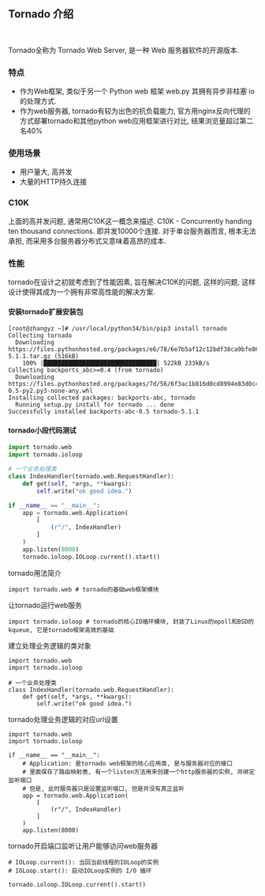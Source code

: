 
## Tornado 介绍

<br/>

Tornado全称为 Tornado Web Server, 是一种 Web 服务器软件的开源版本.

### 特点
* 作为Web框架, 类似于另一个 Python web 框架 web.py 其拥有异步非柱塞 io 的处理方式. 
* 作为web服务器, tornado有较为出色的抗负载能力, 官方用nginx反向代理的方式部署tornado和其他python web应用框架进行对比, 结果浏览量超过第二名40%

### 使用场景
* 用户量大, 高并发
* 大量的HTTP持久连接

### C10K

上面的高并发问题, 通常用C10K这一概念来描述. C10K - Concurrently handing ten thousand connections. 即并发10000个连接. 对于单台服务器而言, 根本无法承担, 而采用多台服务器分布式又意味着高昂的成本.

### 性能

tornado在设计之初就考虑到了性能因素, 旨在解决C10K的问题, 这样的问题, 这样设计使得其成为一个拥有非常高性能的解决方案.


#### 安装tornado扩展安装包

```shell
[root@zhangyz ~]# /usr/local/python34/bin/pip3 install tornado
Collecting tornado
  Downloading https://files.pythonhosted.org/packages/e6/78/6e7b5af12c12bdf38ca9bfe863fcaf53dc10430a312d0324e76c1e5ca426/tornado-5.1.1.tar.gz (516kB)
    100% |████████████████████████████████| 522kB 233kB/s 
Collecting backports_abc>=0.4 (from tornado)
  Downloading https://files.pythonhosted.org/packages/7d/56/6f3ac1b816d0cd8994e83d0c4e55bc64567532f7dc543378bd87f81cebc7/backports_abc-0.5-py2.py3-none-any.whl
Installing collected packages: backports-abc, tornado
  Running setup.py install for tornado ... done
Successfully installed backports-abc-0.5 tornado-5.1.1
```

#### tornado小段代码测试 

```python
import tornado.web
import tornado.ioloop

# 一个业务处理类
class IndexHandler(tornado.web.RequestHandler):
    def get(self, *args, **kwargs):
        self.write("ok good idea.")

if __name__ == "__main__":
    app = tornado.web.Application(
        [
            (r"/", IndexHandler)
        ]
    )
    app.listen(8000)
    tornado.ioloop.IOLoop.current().start()
```

tornado用法简介
```shell
import tornado.web # tornado的基础web框架模块
```

让tornado运行web服务
```shell
import tornado.ioloop # tornado的核心IO循环模块, 封装了Linux的epoll和BSD的kqueue, 它是tornado框架高效的基础
```

建立处理业务逻辑的类对象
```shell
import tornado.web
import tornado.ioloop

# 一个业务处理类
class IndexHandler(tornado.web.RequestHandler):
    def get(self, *args, **kwargs):
        self.write("ok good idea.")
```

tornado处理业务逻辑的对应url设置
```shell
import tornado.web
import tornado.ioloop

if __name__ == "__main__":
    # Application: 是tornado web框架的核心应用类, 是与服务器对应的接口
    # 里面保存了路由映射表, 有一个listen方法用来创建一个http服务器的实例, 并绑定监听端口
    # 但是, 此时服务器只是设置监听端口, 但是并没有真正监听
    app = tornado.web.Application(
        [
            (r"/", IndexHandler)
        ]
    )
    app.listen(8000)
```

tornado开启端口监听让用户能够访问web服务器
```shell
# IOLoop.current(): 当回当前线程的IOLoop的实例
# IOLoop.start(): 启动IOLoop实例的 I/O 循环

tornado.ioloop.IOLoop.current().start() 
```
